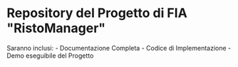 # Repository del Progetto di FIA "RistoManager"
Saranno inclusi:
        - Documentazione Completa
        - Codice di Implementazione
        - Demo eseguibile del Progetto
